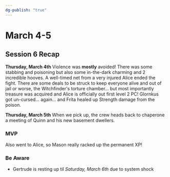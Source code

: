 ```yaml
---
dg-publish: "true"
---
```

# March 4-5


## Session 6 Recap
**Thursday, March 4th**
Violence was **mostly** avoided! There was some stabbing and poisoning but also some in-the-dark charming and 2 incredible hooves. A well-timed net from a very injured Alice ended the fight. There are some deals to be struck to keep everyone alive and out of jail or worse, the Witchfinder's torture chamber... but most importantly treasure was acquired and Alice is officially out first level 2 PC! Glornkus got un-cursed... again... and Frita healed up Strength damage from the poison.

**Thursday, March 5th**
When we pick up, the crew heads back to chaperone a meeting of Quinn and his new basement dwellers.

### MVP
Also went to Alice, so Mason really racked up the permanent XP!

### Be Aware
- Gertrude is resting up til *Saturday, March 6th* due to system shock



